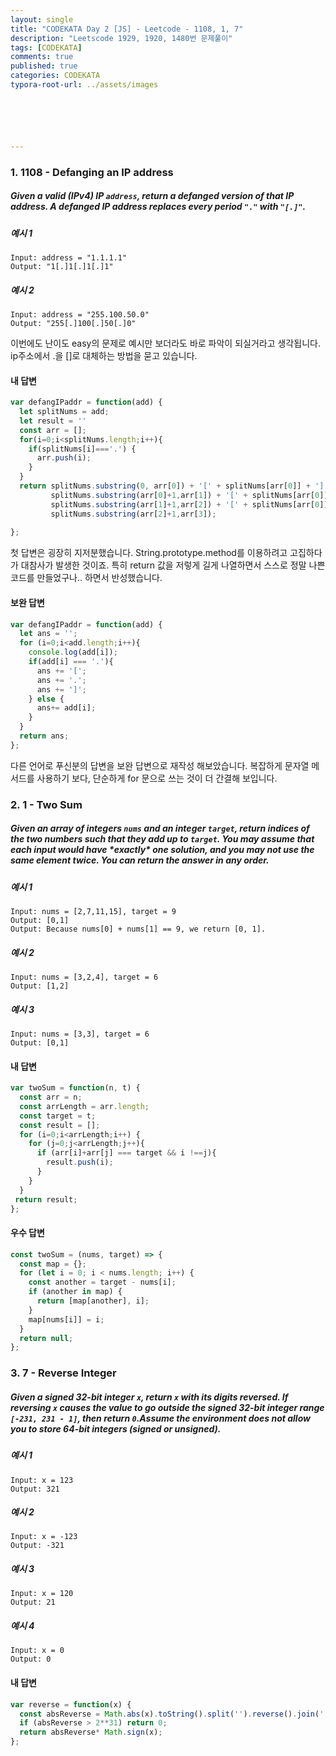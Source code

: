 ```yaml
---
layout: single
title: "CODEKATA Day 2 [JS] - Leetcode - 1108, 1, 7"
description: "Leetscode 1929, 1920, 1480번 문제풀이"
tags: [CODEKATA]
comments: true
published: true
categories: CODEKATA
typora-root-url: ../assets/images






---
```


###  1. 1108 - Defanging an IP address



##### Given a valid (IPv4) IP `address`, return a defanged version of that IP address. A *defanged IP address* replaces every period `"."` with `"[.]"`.



##### 예시 1

```
Input: address = "1.1.1.1"
Output: "1[.]1[.]1[.]1"
```



##### 예시 2

```
Input: address = "255.100.50.0"
Output: "255[.]100[.]50[.]0"
```

이번에도 난이도 easy의 문제로 예시만 보더라도 바로 파악이 되실거라고 생각됩니다. ip주소에서 .을 []로 대체하는 방법을 묻고 있습니다.

#### 내 답변

```js
var defangIPaddr = function(add) {
  let splitNums = add;
  let result = ''
  const arr = [];
  for(i=0;i<splitNums.length;i++){
    if(splitNums[i]==='.') {
      arr.push(i);
    }
  }
  return splitNums.substring(0, arr[0]) + '[' + splitNums[arr[0]] + ']' +
         splitNums.substring(arr[0]+1,arr[1]) + '[' + splitNums[arr[0]] + ']' +
         splitNums.substring(arr[1]+1,arr[2]) + '[' + splitNums[arr[0]] + ']' +
         splitNums.substring(arr[2]+1,arr[3]);
  
};
```

 첫 답변은 굉장히 지저분했습니다. String.prototype.method를 이용하려고 고집하다가 대참사가 발생한 것이죠. 특히 return 값을 저렇게 길게 나열하면서 스스로 정말 나쁜 코드를 만들었구나.. 하면서 반성했습니다.

#### 보완 답변

```js
var defangIPaddr = function(add) {
  let ans = '';
  for (i=0;i<add.length;i++){
    console.log(add[i]);
    if(add[i] === '.'){
      ans += '[';
      ans += '.';
      ans += ']';
    } else {
      ans+= add[i];
    }
  }
  return ans;
};
```

 다른 언어로 푸신분의 답변을 보완 답변으로 재작성 해보았습니다. 복잡하게 문자열 메서드를 사용하기 보다, 단순하게 for 문으로 쓰는 것이 더 간결해 보입니다.

### 2. 1 - Two Sum



##### Given an array of integers `nums` and an integer `target`, return *indices of the two numbers such that they add up to `target`*. You may assume that each input would have ***exactly\* one solution**, and you may not use the *same* element twice. You can return the answer in any order.



##### 예시 1

```
Input: nums = [2,7,11,15], target = 9
Output: [0,1]
Output: Because nums[0] + nums[1] == 9, we return [0, 1].
```



##### 예시 2

```
Input: nums = [3,2,4], target = 6
Output: [1,2]
```



##### 예시 3

```
Input: nums = [3,3], target = 6
Output: [0,1]
```



#### 내 답변

```js
var twoSum = function(n, t) {
  const arr = n;
  const arrLength = arr.length;  
  const target = t;
  const result = [];
  for (i=0;i<arrLength;i++) {
    for (j=0;j<arrLength;j++){
      if (arr[i]+arr[j] === target && i !==j){
        result.push(i);
      }
    }
  }
 return result;
};
```



#### 우수 답변

```js
const twoSum = (nums, target) => {
  const map = {};
  for (let i = 0; i < nums.length; i++) {
    const another = target - nums[i];
    if (another in map) {
      return [map[another], i];
    }
    map[nums[i]] = i;
  }
  return null;
};
```



### 3. 7 - Reverse Integer



##### Given a signed 32-bit integer `x`, return `x` *with its digits reversed*. If reversing `x` causes the value to go outside the signed 32-bit integer range `[-231, 231 - 1]`, then return `0`.**Assume the environment does not allow you to store 64-bit integers (signed or unsigned).**



##### 예시 1

```
Input: x = 123
Output: 321
```



##### 예시 2

```
Input: x = -123
Output: -321
```



##### 예시 3

```
Input: x = 120
Output: 21
```



##### 예시 4

```
Input: x = 0
Output: 0
```



#### 내 답변

```js
var reverse = function(x) {
  const absReverse = Math.abs(x).toString().split('').reverse().join('');
  if (absReverse > 2**31) return 0;
  return absReverse* Math.sign(x);
};
```

